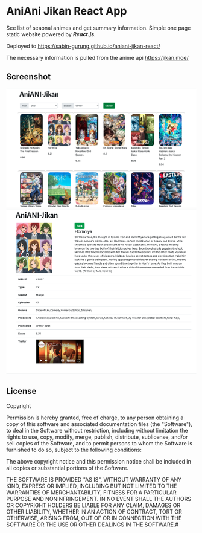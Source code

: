 # AniAni Jikan React App

See list of seaonal animes and get summary information. Simple one page static website powered by *__React.js__*.

Deployed to https://sabin-gurung.github.io/aniani-jikan-react/

The necessary information is pulled from the anime api https://jikan.moe/     

## Screenshot
![](doc/1.png)
![](doc/2.png)

## License

Copyright 

Permission is hereby granted, free of charge, to any person obtaining a copy of this software and associated documentation files (the "Software"), to deal in the Software without restriction, including without limitation the rights to use, copy, modify, merge, publish, distribute, sublicense, and/or sell copies of the Software, and to permit persons to whom the Software is furnished to do so, subject to the following conditions:

The above copyright notice and this permission notice shall be included in all copies or substantial portions of the Software.

THE SOFTWARE IS PROVIDED "AS IS", WITHOUT WARRANTY OF ANY KIND, EXPRESS OR IMPLIED, INCLUDING BUT NOT LIMITED TO THE WARRANTIES OF MERCHANTABILITY, FITNESS FOR A PARTICULAR PURPOSE AND NONINFRINGEMENT. IN NO EVENT SHALL THE AUTHORS OR COPYRIGHT HOLDERS BE LIABLE FOR ANY CLAIM, DAMAGES OR OTHER LIABILITY, WHETHER IN AN ACTION OF CONTRACT, TORT OR OTHERWISE, ARISING FROM, OUT OF OR IN CONNECTION WITH THE SOFTWARE OR THE USE OR OTHER DEALINGS IN THE SOFTWARE.#